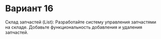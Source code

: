 # Вариант 16
Склад запчастей (List):
Разработайте систему управления запчастями на складе. Добавьте функциональность добавления и удаления запчастей.
